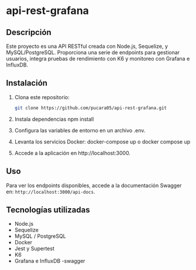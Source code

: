 # api-rest-grafana

## Descripción
Este proyecto es una API RESTful creada con Node.js, Sequelize, y MySQL/PostgreSQL. Proporciona una serie de endpoints para gestionar usuarios, integra pruebas de rendimiento con K6 y monitoreo con Grafana e InfluxDB.

## Instalación

1. Clona este repositorio:
   ```bash
   git clone https://github.com/pucara05/api-rest-grafana.git

2. Instala dependencias
    npm install

3. Configura las variables de entorno en un archivo .env.

4. Levanta los servicios Docker:
    docker-compose up o docker compose up

5. Accede a la aplicación en http://localhost:3000.

## Uso
Para ver los endpoints disponibles, accede a la documentación Swagger en:
`http://localhost:3000/api-docs`.

## Tecnologías utilizadas

- Node.js
- Sequelize
- MySQL / PostgreSQL
- Docker
- Jest y Supertest
- K6
- Grafana e InfluxDB
-swagger
